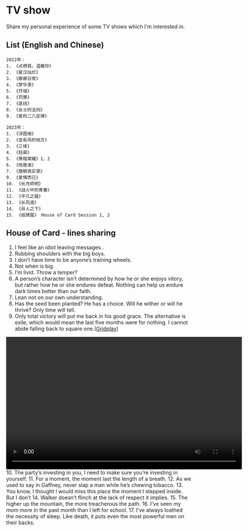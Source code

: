 # TV show 
Share my personal experience of some TV shows which I'm interested in.
## List (English and Chinese)
```
2022年：
1. 《点燃我，温暖你》
2. 《星汉灿烂》
3. 《卿卿日常》
4. 《梦华录》
5. 《开端》
6. 《罚罪》
7. 《底线》
8. 《女士的法则》
9. 《爱的二八定律》

2023年：
1. 《浮图缘》
2. 《去有风的地方》
3. 《三体》
4. 《狂飙》
5. 《黑暗荣耀》1、2
6. 《他是谁》
7. 《唐朝诡实录》
9. 《爱情而已》
10. 《长月烬明》
11. 《战火中的青春》
12. 《平凡之路》
13. 《长风渡》
14. 《异人之下》
15. 《纸牌屋》 House of Card Session 1, 2
```
## House of Card - lines sharing

1. I feel like an idiot leaving messages .
2. Rubbing shoulders with the big boys.
3. I don’t have time to be anyone’s training wheels.
4. Not when is big.
5. I’m livid. Throw a temper?
6. A person’s character isn’t determined by how he or she enjoys vitory, but rather how he or she endures defeat. Nothing can help us endure dark times better than our faith.
7. Lean not on our own understanding.
8. Has the seed been planted? He has a choice. Will he wither or will he thrive? Only time will tell.
9. Only total victory will put me back in his good grace. The alternative is exile, which would mean the last five months were for nothing. I cannot abide falling back to square one.([Gridplay](Gridplay.md#House%20of%20card))
<video width="640" height="360" controls>
  <source src="attachfile/houseofcard1.mp4" type="video/mp4">
</video>
10. The party’s investing in you, I need to make sure you’re investing in yourself.
11. For a moment, the moment last the length of a breath.
12. As we used to say in Gaffney, never slap a man  while he’s chewing tobacco.
13. You know, I thought I would miss this place the moment I stepped inside. But I don’t
14. Walker doesn’t flinch at the lack of respect it implies.
15. The higher up the mountain, the more treacherous the path.
16. I’ve seen my mom more in the past month than I left for school.
17. I’ve always loathed the necessity of sleep. Like death, it puts even the most powerful men on their backs.

